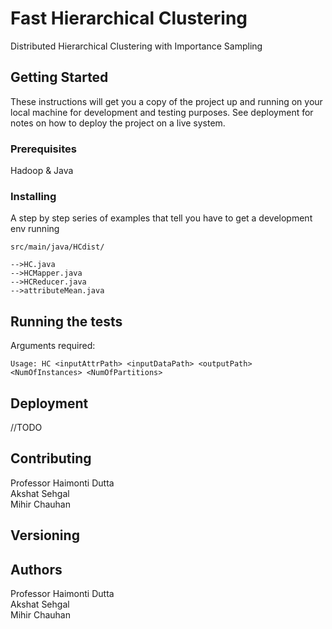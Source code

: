 # Fast Hierarchical Clustering

Distributed Hierarchical Clustering with Importance Sampling

## Getting Started

These instructions will get you a copy of the project up and running on your local machine for development and testing purposes. See deployment for notes on how to deploy the project on a live system.

### Prerequisites

Hadoop & Java

### Installing

A step by step series of examples that tell you have to get a development env running

```
src/main/java/HCdist/

-->HC.java
-->HCMapper.java
-->HCReducer.java
-->attributeMean.java
```

## Running the tests

Arguments required:

```
Usage: HC <inputAttrPath> <inputDataPath> <outputPath> <NumOfInstances> <NumOfPartitions>
```

## Deployment

//TODO

## Contributing

Professor Haimonti Dutta <br/>
Akshat Sehgal <br/>
Mihir Chauhan <br/>

## Versioning

## Authors

Professor Haimonti Dutta <br/>
Akshat Sehgal <br/>
Mihir Chauhan <br/>
